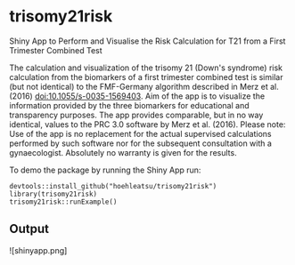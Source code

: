 # trisomy21risk
Shiny App to Perform and Visualise the Risk Calculation for T21 from a First Trimester Combined Test 

The calculation and visualization of the trisomy 21 (Down's syndrome) risk calculation from the biomarkers of a first trimester combined test is similar (but not identical) to the FMF-Germany algorithm described in Merz et al. (2016) <doi:10.1055/s-0035-1569403>. Aim of the  app is to visualize the information provided by the three biomarkers for educational and transparency purposes. The app provides comparable, but in no way identical, values to the PRC 3.0 software by Merz et al. (2016). Please note: Use of the app is no replacement for the actual supervised calculations performed by such software nor for the subsequent consultation with a gynaecologist. Absolutely no warranty is given for the results.

To demo the package by running the Shiny App run:

    devtools::install_github("hoehleatsu/trisomy21risk")
    library(trisomy21risk)
    trisomy21risk::runExample()
    
## Output

![shinyapp.png]
